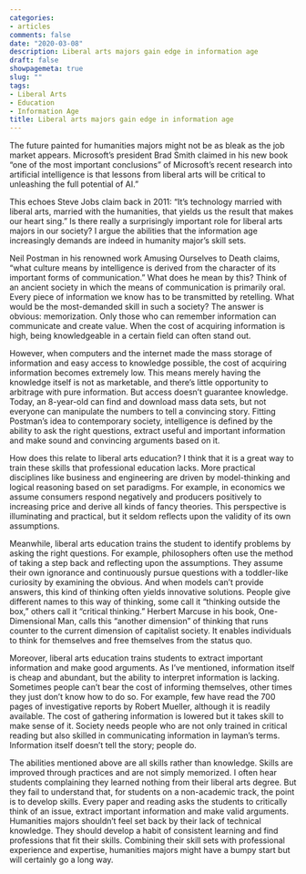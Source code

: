 ```yaml
---
categories:
- articles
comments: false
date: "2020-03-08"
description: Liberal arts majors gain edge in information age
draft: false
showpagemeta: true
slug: ""
tags:
- Liberal Arts
- Education
- Information Age
title: Liberal arts majors gain edge in information age
---
```

The future painted for humanities majors might not be as bleak as the job market appears. Microsoft’s president Brad Smith claimed in his new book “one of the most important conclusions” of Microsoft’s recent research into artificial intelligence is that lessons from liberal arts will be critical to unleashing the full potential of AI.”

This echoes Steve Jobs claim back in 2011: “It’s technology married with liberal arts, married with the humanities, that yields us the result that makes our heart sing.” Is there really a surprisingly important role for liberal arts majors in our society? I argue the abilities that the information age increasingly demands are indeed in humanity major’s skill sets.

Neil Postman in his renowned work Amusing Ourselves to Death claims, “what culture means by intelligence is derived from the character of its important forms of communication.” What does he mean by this? Think of an ancient society in which the means of communication is primarily oral. Every piece of information we know has to be transmitted by retelling. What would be the most-demanded skill in such a society? The answer is obvious: memorization. Only those who can remember information can communicate and create value. When the cost of acquiring information is high, being knowledgeable in a certain field can often stand out.

However, when computers and the internet made the mass storage of information and easy access to knowledge possible, the cost of acquiring information becomes extremely low. This means merely having the knowledge itself is not as marketable, and there’s little opportunity to arbitrage with pure information. But access doesn’t guarantee knowledge. Today, an 8-year-old can find and download mass data sets, but not everyone can manipulate the numbers to tell a convincing story. Fitting Postman’s idea to contemporary society, intelligence is defined by the ability to ask the right questions, extract useful and important information and make sound and convincing arguments based on it.

How does this relate to liberal arts education? I think that it is a great way to train these skills that professional education lacks. More practical disciplines like business and engineering are driven by model-thinking and logical reasoning based on set paradigms. For example, in economics we assume consumers respond negatively and producers positively to increasing price and derive all kinds of fancy theories. This perspective is illuminating and practical, but it seldom reflects upon the validity of its own assumptions. 

Meanwhile, liberal arts education trains the student to identify problems by asking the right questions. For example, philosophers often use the method of taking a step back and reflecting upon the assumptions. They assume their own ignorance and continuously pursue questions with a toddler-like curiosity by examining the obvious. And when models can’t provide answers, this kind of thinking often yields innovative solutions. People give different names to this way of thinking, some call it “thinking outside the box,” others call it “critical thinking.” Herbert Marcuse in his book, One-Dimensional Man, calls this “another dimension” of thinking that runs counter to the current dimension of capitalist society. It enables individuals to think for themselves and free themselves from the status quo.

Moreover, liberal arts education trains students to extract important information and make good arguments. As I’ve mentioned, information itself is cheap and abundant, but the ability to interpret information is lacking. Sometimes people can’t bear the cost of informing themselves, other times they just don’t know how to do so. For example, few have read the 700 pages of investigative reports by Robert Mueller, although it is readily available. The cost of gathering information is lowered but it takes skill to make sense of it. Society needs people who are not only trained in critical reading but also skilled in communicating information in layman’s terms. Information itself doesn’t tell the story; people do. 

The abilities mentioned above are all skills rather than knowledge. Skills are improved through practices and are not simply memorized. I often hear students complaining they learned nothing from their liberal arts degree. But they fail to understand that, for students on a non-academic track, the point is to develop skills. Every paper and reading asks the students to critically think of an issue, extract important information and make valid arguments. Humanities majors shouldn’t feel set back by their lack of technical knowledge. They should develop a habit of consistent learning and find professions that fit their skills. Combining their skill sets with professional experience and expertise, humanities majors might have a bumpy start but will certainly go a long way.
